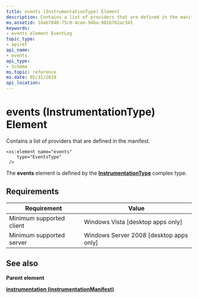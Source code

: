 ```yaml
---
title: events (InstrumentationType) Element
description: Contains a list of providers that are defined in the manifest.
ms.assetid: 1dab7840-75c0-4cee-94ba-9816762ac345
keywords:
- events element EventLog
topic_type:
- apiref
api_name:
- events
api_type:
- Schema
ms.topic: reference
ms.date: 05/31/2018
api_location: 
---
```


# events (InstrumentationType) Element

Contains a list of providers that are defined in the manifest.

``` syntax
<xs:element name="events"
    type="EventsType"
 />
```

The **events** element is defined by the [**InstrumentationType**](eventmanifestschema-instrumentationtype-complextype.md) complex type.

## Requirements



| Requirement | Value |
|-------------------------------------|------------------------------------------------------|
| Minimum supported client<br/> | Windows Vista \[desktop apps only\]<br/>       |
| Minimum supported server<br/> | Windows Server 2008 \[desktop apps only\]<br/> |



## See also

<dl> <dt>

**Parent element**
</dt> <dt>

[**instrumentation (instrumentationManifest)**](eventmanifestschema-instrumentation-instrumentationmanifest-element.md)
</dt> </dl>

 

 





